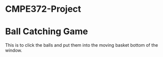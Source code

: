 # CMPE372-Project
# Ball Catching Game
This is to click the balls and put them into the moving basket bottom of the window.
